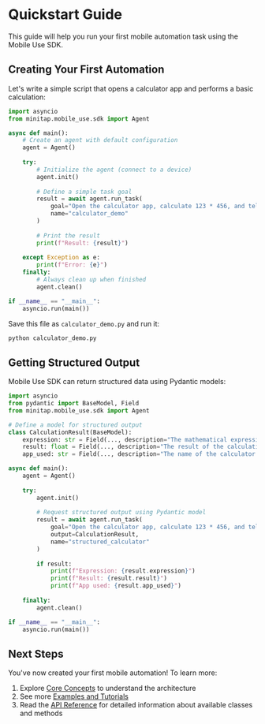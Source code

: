 # Quickstart Guide

This guide will help you run your first mobile automation task using the Mobile Use SDK.

## Creating Your First Automation

Let's write a simple script that opens a calculator app and performs a basic calculation:

```python
import asyncio
from minitap.mobile_use.sdk import Agent

async def main():
    # Create an agent with default configuration
    agent = Agent()
    
    try:
        # Initialize the agent (connect to a device)
        agent.init()
        
        # Define a simple task goal
        result = await agent.run_task(
            goal="Open the calculator app, calculate 123 * 456, and tell me the result",
            name="calculator_demo"
        )
        
        # Print the result
        print(f"Result: {result}")
        
    except Exception as e:
        print(f"Error: {e}")
    finally:
        # Always clean up when finished
        agent.clean()

if __name__ == "__main__":
    asyncio.run(main())
```

Save this file as `calculator_demo.py` and run it:

```bash
python calculator_demo.py
```

## Getting Structured Output

Mobile Use SDK can return structured data using Pydantic models:

```python
import asyncio
from pydantic import BaseModel, Field
from minitap.mobile_use.sdk import Agent

# Define a model for structured output
class CalculationResult(BaseModel):
    expression: str = Field(..., description="The mathematical expression calculated")
    result: float = Field(..., description="The result of the calculation")
    app_used: str = Field(..., description="The name of the calculator app used")

async def main():
    agent = Agent()
    
    try:
        agent.init()
        
        # Request structured output using Pydantic model
        result = await agent.run_task(
            goal="Open the calculator app, calculate 123 * 456, and tell me the result",
            output=CalculationResult,
            name="structured_calculator"
        )
        
        if result:
            print(f"Expression: {result.expression}")
            print(f"Result: {result.result}")
            print(f"App used: {result.app_used}")
        
    finally:
        agent.clean()

if __name__ == "__main__":
    asyncio.run(main())
```

## Next Steps

You've now created your first mobile automation! To learn more:

1. Explore [Core Concepts](core-concepts.md) to understand the architecture
2. See more [Examples and Tutorials](examples.md)
3. Read the [API Reference](api-reference.md) for detailed information about available classes and methods
